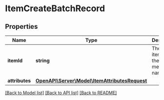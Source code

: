 # ItemCreateBatchRecord

## Properties
Name | Type | Description | Notes
------------ | ------------- | ------------- | -------------
**itemId** | **string** | The catalog item id in the merchant namespace | [optional] 
**attributes** | [**OpenAPI\Server\Model\ItemAttributesRequest**](ItemAttributesRequest.md) |  | [optional] 

[[Back to Model list]](../README.md#documentation-for-models) [[Back to API list]](../README.md#documentation-for-api-endpoints) [[Back to README]](../README.md)


